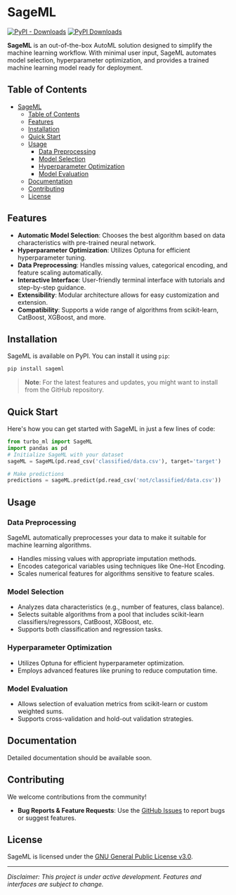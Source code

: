# SageML

[![PyPI - Downloads](https://img.shields.io/pypi/dm/SageML)](https://pypi.org/project/SageML/)
[![PyPI Downloads](https://static.pepy.tech/badge/sageml)](https://pepy.tech/projects/sageml)

**SageML** is an out-of-the-box AutoML solution designed to simplify the machine learning workflow. With minimal user input, SageML automates model selection, hyperparameter optimization, and provides a trained machine learning model ready for deployment.

## Table of Contents

- [SageML](#sageml)
  - [Table of Contents](#table-of-contents)
  - [Features](#features)
  - [Installation](#installation)
  - [Quick Start](#quick-start)
  - [Usage](#usage)
    - [Data Preprocessing](#data-preprocessing)
    - [Model Selection](#model-selection)
    - [Hyperparameter Optimization](#hyperparameter-optimization)
    - [Model Evaluation](#model-evaluation)
  - [Documentation](#documentation)
  - [Contributing](#contributing)
  - [License](#license)

## Features

- **Automatic Model Selection**: Chooses the best algorithm based on data characteristics with pre-trained neural network.
- **Hyperparameter Optimization**: Utilizes Optuna for efficient hyperparameter tuning.
- **Data Preprocessing**: Handles missing values, categorical encoding, and feature scaling automatically.
- **Interactive Interface**: User-friendly terminal interface with tutorials and step-by-step guidance.
- **Extensibility**: Modular architecture allows for easy customization and extension.
- **Compatibility**: Supports a wide range of algorithms from scikit-learn, CatBoost, XGBoost, and more.

## Installation

SageML is available on PyPI. You can install it using `pip`:

```bash
pip install sageml
```

> **Note**: For the latest features and updates, you might want to install from the GitHub repository.

## Quick Start

Here's how you can get started with SageML in just a few lines of code:

```python
from turbo_ml import SageML
import pandas as pd
# Initialize SageML with your dataset
sageML = SageML(pd.read_csv('classified/data.csv'), target='target')

# Make predictions
predictions = sageML.predict(pd.read_csv('not/classified/data.csv'))
```

## Usage

### Data Preprocessing

SageML automatically preprocesses your data to make it suitable for machine learning algorithms.

- Handles missing values with appropriate imputation methods.
- Encodes categorical variables using techniques like One-Hot Encoding.
- Scales numerical features for algorithms sensitive to feature scales.

### Model Selection

- Analyzes data characteristics (e.g., number of features, class balance).
- Selects suitable algorithms from a pool that includes scikit-learn classifiers/regressors, CatBoost, XGBoost, etc.
- Supports both classification and regression tasks.

### Hyperparameter Optimization

- Utilizes Optuna for efficient hyperparameter optimization.
- Employs advanced features like pruning to reduce computation time.

### Model Evaluation

- Allows selection of evaluation metrics from scikit-learn or custom weighted sums.
- Supports cross-validation and hold-out validation strategies.

## Documentation

Detailed documentation should be available soon.

## Contributing

We welcome contributions from the community!

- **Bug Reports & Feature Requests**: Use the [GitHub Issues](https://github.com/Tole-k/sageml/issues) to report bugs or suggest features.

## License

SageML is licensed under the [GNU General Public License v3.0](LICENSE).

---

*Disclaimer: This project is under active development. Features and interfaces are subject to change.*
